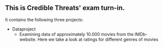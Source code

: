## This is Credible Threats' exam turn-in.
It contains the following three projects:
* Dataproject 
	* Examining data of approximately 10.000 movies from the IMDb-website. Here we take a look at ratings for different genres of movies